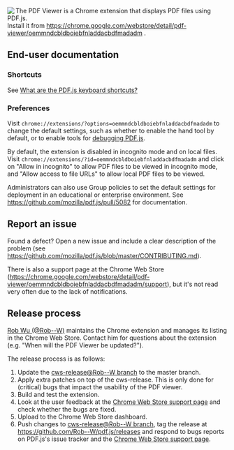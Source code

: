 <img align="left" src="https://mozilla.github.io/pdf.js/images/logo.svg"> The PDF Viewer is a Chrome extension that displays PDF files using PDF.js.  
Install it from https://chrome.google.com/webstore/detail/pdf-viewer/oemmndcbldboiebfnladdacbdfmadadm .

## End-user documentation

### Shortcuts
See [What are the PDF.js keyboard shortcuts?](Frequently-Asked-Questions#faq-shortcuts)

### Preferences
Visit `chrome://extensions/?options=oemmndcbldboiebfnladdacbdfmadadm` to change the default settings, such as whether to enable the hand tool by default, or to enable tools for [debugging PDF.js](Debugging-pdf.js).

By default, the extension is disabled in incognito mode and on local files. Visit `chrome://extensions/?id=oemmndcbldboiebfnladdacbdfmadadm` and click on "Allow in incognito" to allow PDF files to be viewed in incognito mode, and "Allow access to file URLs" to allow local PDF files to be viewed.

Administrators can also use Group policies to set the default settings for deployment in an educational or enterprise environment. See https://github.com/mozilla/pdf.js/pull/5082 for documentation.

## Report an issue
Found a defect? Open a new issue and include a clear description of the problem (see https://github.com/mozilla/pdf.js/blob/master/CONTRIBUTING.md).

There is also a support page at the Chrome Web Store (https://chrome.google.com/webstore/detail/pdf-viewer/oemmndcbldboiebfnladdacbdfmadadm/support), but it's not read very often due to the lack of notifications.

## Release process
[Rob Wu (@Rob--W)](https://github.com/Rob--W) maintains the Chrome extension and manages its listing in the Chrome Web Store. Contact him for questions about the extension (e.g. "When will the PDF Viewer be updated?").

The release process is as follows:

1. Update the [cws-release@Rob--W branch](https://github.com/Rob--W/pdf.js/tree/cws-release) to the master branch.
2. Apply extra patches on top of the cws-release. This is only done for (critical) bugs that impact the usability of the PDF viewer.
3. Build and test the extension.
4. Look at the user feedback at the [Chrome Web Store support page](https://chrome.google.com/webstore/detail/pdf-viewer/oemmndcbldboiebfnladdacbdfmadadm/support) and check whether the bugs are fixed.
4. Upload to the Chrome Web Store dashboard.
5. Push changes to [cws-release@Rob--W branch](https://github.com/Rob--W/pdf.js/tree/cws-release), tag the release at https://github.com/Rob--W/pdf.js/releases and respond to bugs reports on PDF.js's issue tracker and the [Chrome Web Store support page](https://chrome.google.com/webstore/detail/pdf-viewer/oemmndcbldboiebfnladdacbdfmadadm/support).